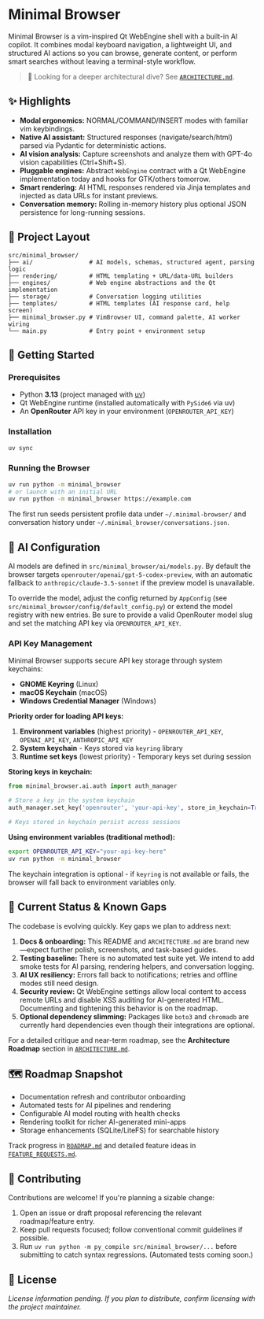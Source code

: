 # Minimal Browser

Minimal Browser is a vim-inspired Qt WebEngine shell with a built-in AI copilot. It combines modal keyboard navigation, a lightweight UI, and structured AI actions so you can browse, generate content, or perform smart searches without leaving a terminal-style workflow.

> 📄 Looking for a deeper architectural dive? See [`ARCHITECTURE.md`](ARCHITECTURE.md).

## ✨ Highlights

- **Modal ergonomics:** NORMAL/COMMAND/INSERT modes with familiar vim keybindings.
- **Native AI assistant:** Structured responses (navigate/search/html) parsed via Pydantic for deterministic actions.
- **AI vision analysis:** Capture screenshots and analyze them with GPT-4o vision capabilities (Ctrl+Shift+S).
- **Pluggable engines:** Abstract `WebEngine` contract with a Qt WebEngine implementation today and hooks for GTK/others tomorrow.
- **Smart rendering:** AI HTML responses rendered via Jinja templates and injected as data URLs for instant previews.
- **Conversation memory:** Rolling in-memory history plus optional JSON persistence for long-running sessions.

## 🧱 Project Layout

```text
src/minimal_browser/
├── ai/                # AI models, schemas, structured agent, parsing logic
├── rendering/         # HTML templating + URL/data-URL builders
├── engines/           # Web engine abstractions and the Qt implementation
├── storage/           # Conversation logging utilities
├── templates/         # HTML templates (AI response card, help screen)
├── minimal_browser.py # VimBrowser UI, command palette, AI worker wiring
└── main.py            # Entry point + environment setup
```

## 🚀 Getting Started

### Prerequisites

- Python **3.13** (project managed with [uv](https://docs.astral.sh/uv/))
- Qt WebEngine runtime (installed automatically with `PySide6` via uv)
- An **OpenRouter** API key in your environment (`OPENROUTER_API_KEY`)

### Installation

```bash
uv sync
```

### Running the Browser

```bash
uv run python -m minimal_browser
# or launch with an initial URL
uv run python -m minimal_browser https://example.com
```

The first run seeds persistent profile data under `~/.minimal-browser/` and conversation history under `~/.minimal_browser/conversations.json`.

## 🤖 AI Configuration

AI models are defined in `src/minimal_browser/ai/models.py`. By default the browser targets `openrouter/openai/gpt-5-codex-preview`, with an automatic fallback to `anthropic/claude-3.5-sonnet` if the preview model is unavailable.

To override the model, adjust the config returned by `AppConfig` (see `src/minimal_browser/config/default_config.py`) or extend the model registry with new entries. Be sure to provide a valid OpenRouter model slug and set the matching API key via `OPENROUTER_API_KEY`.

### API Key Management

Minimal Browser supports secure API key storage through system keychains:

- **GNOME Keyring** (Linux)
- **macOS Keychain** (macOS)
- **Windows Credential Manager** (Windows)

**Priority order for loading API keys:**

1. **Environment variables** (highest priority) - `OPENROUTER_API_KEY`, `OPENAI_API_KEY`, `ANTHROPIC_API_KEY`
2. **System keychain** - Keys stored via `keyring` library
3. **Runtime set keys** (lowest priority) - Temporary keys set during session

**Storing keys in keychain:**

```python
from minimal_browser.ai.auth import auth_manager

# Store a key in the system keychain
auth_manager.set_key('openrouter', 'your-api-key', store_in_keychain=True)

# Keys stored in keychain persist across sessions
```

**Using environment variables (traditional method):**

```bash
export OPENROUTER_API_KEY="your-api-key-here"
uv run python -m minimal_browser
```

The keychain integration is optional - if `keyring` is not available or fails, the browser will fall back to environment variables only.

## 🧭 Current Status & Known Gaps

The codebase is evolving quickly. Key gaps we plan to address next:

1. **Docs & onboarding:** This README and `ARCHITECTURE.md` are brand new—expect further polish, screenshots, and task-based guides.
2. **Testing baseline:** There is no automated test suite yet. We intend to add smoke tests for AI parsing, rendering helpers, and conversation logging.
3. **AI UX resiliency:** Errors fall back to notifications; retries and offline modes still need design.
4. **Security review:** Qt WebEngine settings allow local content to access remote URLs and disable XSS auditing for AI-generated HTML. Documenting and tightening this behavior is on the roadmap.
5. **Optional dependency slimming:** Packages like `boto3` and `chromadb` are currently hard dependencies even though their integrations are optional.

For a detailed critique and near-term roadmap, see the **Architecture Roadmap** section in [`ARCHITECTURE.md`](ARCHITECTURE.md).

## 🗺️ Roadmap Snapshot

- Documentation refresh and contributor onboarding
- Automated tests for AI pipelines and rendering
- Configurable AI model routing with health checks
- Rendering toolkit for richer AI-generated mini-apps
- Storage enhancements (SQLite/LiteFS) for searchable history

Track progress in [`ROADMAP.md`](ROADMAP.md) and detailed feature ideas in [`FEATURE_REQUESTS.md`](FEATURE_REQUESTS.md).

## 🤝 Contributing

Contributions are welcome! If you're planning a sizable change:

1. Open an issue or draft proposal referencing the relevant roadmap/feature entry.
2. Keep pull requests focused; follow conventional commit guidelines if possible.
3. Run `uv run python -m py_compile src/minimal_browser/...` before submitting to catch syntax regressions. (Automated tests coming soon.)

## 📄 License

_License information pending. If you plan to distribute, confirm licensing with the project maintainer._
